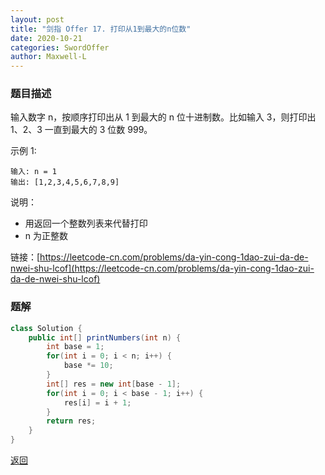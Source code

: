 ```yaml
---
layout: post
title: "剑指 Offer 17. 打印从1到最大的n位数"
date: 2020-10-21
categories: SwordOffer
author: Maxwell-L
---
```


### **题目描述**
输入数字 n，按顺序打印出从 1 到最大的 n 位十进制数。比如输入 3，则打印出 1、2、3 一直到最大的 3 位数 999。

示例 1:
```
输入: n = 1
输出: [1,2,3,4,5,6,7,8,9]
```

说明：

* 用返回一个整数列表来代替打印
* n 为正整数


链接：[https://leetcode-cn.com/problems/da-yin-cong-1dao-zui-da-de-nwei-shu-lcof](https://leetcode-cn.com/problems/da-yin-cong-1dao-zui-da-de-nwei-shu-lcof)


### **题解**
``` java
class Solution {
    public int[] printNumbers(int n) {
        int base = 1;
        for(int i = 0; i < n; i++) {
            base *= 10;
        }
        int[] res = new int[base - 1];
        for(int i = 0; i < base - 1; i++) {
            res[i] = i + 1;
        }
        return res;
    }
}
```

[返回](https://maxwell-blog.cn/leetcode/2020/10/08/leetcode)